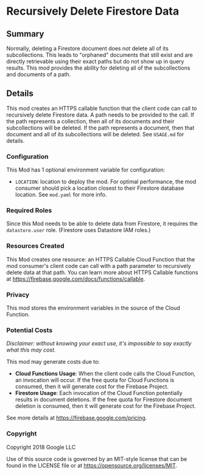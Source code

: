 # Recursively Delete Firestore Data

## Summary

Normally, deleting a Firestore document does not delete all of its subcollections. This leads to "orphaned" documents that still exist and are directly retrievable using their exact paths but do not show up in query results. This mod provides the ability for deleting all of the subcollections and documents of a path.

## Details

This mod creates an HTTPS callable function that the client code can call to recursively delete Firestore data. A path needs to be provided to the call. If the path represents a collection, then all of its documents and their subcollections will be deleted. If the path represents a document, then that document and all of its subcollections will be deleted. See `USAGE.md` for details.

### Configuration

This Mod has 1 optional environment variable for configuration:

- `LOCATION`: location to deploy the mod. For optimal performance, the mod consumer should pick a location closest to their Firestore database location. See `mod.yaml` for more info.

### Required Roles

Since this Mod needs to be able to delete data from Firestore, it requires the `datastore.user` role. (Firestore uses Datastore IAM roles.)

### Resources Created

This Mod creates one resource: an HTTPS Callable Cloud Function that the mod consumer's client code can call with a path parameter to recursively delete data at that path. You can learn more about HTTPS Callable functions at https://firebase.google.com/docs/functions/callable.

### Privacy

This mod stores the environment variables in the source of the Cloud Function.

### Potential Costs

_Disclaimer: without knowing your exact use, it's impossible to say exactly what this may cost._

This mod may generate costs due to:

- **Cloud Functions Usage**: When the client code calls the Cloud Function, an invocation will occur. If the free quota for Cloud Functions is consumed, then it will generate cost for the Firebase Project.
- **Firestore Usage**: Each invocation of the Cloud Function potentially results in document deletions. If the free quota for Firestore document deletion is consumed, then it will generate cost for the Firebase Project.

See more details at https://firebase.google.com/pricing.

### Copyright

Copyright 2018 Google LLC

Use of this source code is governed by an MIT-style
license that can be found in the LICENSE file or at
https://opensource.org/licenses/MIT.
